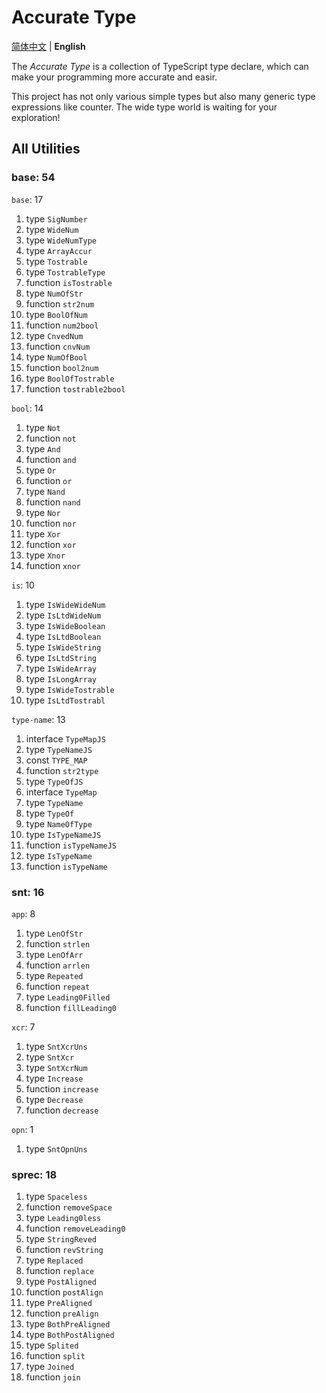 # Accurate Type

[简体中文](./readme-zh.md) | **English**

The *Accurate Type* is a collection of TypeScript type declare, which can make your programming more accurate and easir.

This project has not only various simple types but also many generic type expressions like counter. The wide type world is waiting for your exploration!

## All Utilities

### base: 54

`base`: 17

1. type `SigNumber`
2. type `WideNum`
3. type `WideNumType`
4. type `ArrayAccur`
5. type `Tostrable`
6. type `TostrableType`
7. function `isTostrable`
8. type `NumOfStr`
9. function `str2num`
10. type `BoolOfNum`
11. function `num2bool`
12. type `CnvedNum`
13. function `cnvNum`
14. type `NumOfBool`
15. function `bool2num`
16. type `BoolOfTostrable`
17. function `tostrable2bool`

`bool`: 14

1. type `Not`
2. function `not`
3. type `And`
4. function `and`
5. type `Or`
6. function `or`
7. type `Nand`
8. function `nand`
9. type `Nor`
10. function `nor`
11. type `Xor`
12. function `xor`
13. type `Xnor`
14. function `xnor`

`is`: 10

1. type `IsWideWideNum`
2. type `IsLtdWideNum`
3. type `IsWideBoolean`
4. type `IsLtdBoolean`
5. type `IsWideString`
6. type `IsLtdString`
7. type `IsWideArray`
8. type `IsLongArray`
9. type `IsWideTostrable`
10. type `IsLtdTostrabl`

`type-name`: 13

1. interface `TypeMapJS`
2. type `TypeNameJS`
3. const `TYPE_MAP`
4. function `str2type`
5. type `TypeOfJS`
6. interface `TypeMap`
7. type `TypeName`
8. type `TypeOf`
9. type `NameOfType`
10. type `IsTypeNameJS`
11. function `isTypeNameJS`
12. type `IsTypeName`
13. function `isTypeName`

### snt: 16

`app`: 8

1. type `LenOfStr`
2. function `strlen`
3. type `LenOfArr`
4. function `arrlen`
5. type `Repeated`
6. function `repeat`
7. type `Leading0Filled`
8. function `fillLeading0`

`xcr`: 7

1. type `SntXcrUns`
2. type `SntXcr`
3. type `SntXcrNum`
4. type `Increase`
5. function `increase`
6. type `Decrease`
7. function `decrease`

`opn`: 1

1. type `SntOpnUns`

### sprec: 18

1. type `Spaceless`
2. function `removeSpace`
3. type `Leading0less`
4. function `removeLeading0`
5. type `StringReved`
6. function `revString`
7. type `Replaced`
8. function `replace`
9. type `PostAligned`
10. function `postAlign`
11. type `PreAligned`
12. function `preAlign`
13. type `BothPreAligned`
14. type `BothPostAligned`
15. type `Splited`
16. function `split`
17. type `Joined`
18. function `join`
